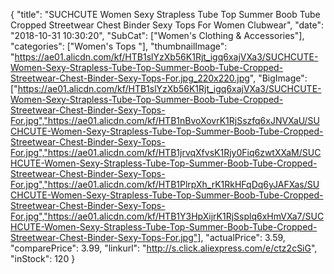 {
	"title": "SUCHCUTE Women Sexy Strapless Tube Top Summer Boob Tube Cropped Streetwear Chest Binder Sexy Tops For Women Clubwear",
	"date": "2018-10-31 10:30:20",
	"SubCat": ["Women's Clothing & Accessories"],
	"categories": ["Women's Tops "],
	"thumbnailImage": "https://ae01.alicdn.com/kf/HTB1slYzXb56K1Rjt_igq6xajVXa3/SUCHCUTE-Women-Sexy-Strapless-Tube-Top-Summer-Boob-Tube-Cropped-Streetwear-Chest-Binder-Sexy-Tops-For.jpg_220x220.jpg",
	"BigImage": ["https://ae01.alicdn.com/kf/HTB1slYzXb56K1Rjt_igq6xajVXa3/SUCHCUTE-Women-Sexy-Strapless-Tube-Top-Summer-Boob-Tube-Cropped-Streetwear-Chest-Binder-Sexy-Tops-For.jpg","https://ae01.alicdn.com/kf/HTB1nBvoXovrK1RjSszfq6xJNVXaU/SUCHCUTE-Women-Sexy-Strapless-Tube-Top-Summer-Boob-Tube-Cropped-Streetwear-Chest-Binder-Sexy-Tops-For.jpg","https://ae01.alicdn.com/kf/HTB1jrvqXfvsK1Rjy0Fiq6zwtXXaM/SUCHCUTE-Women-Sexy-Strapless-Tube-Top-Summer-Boob-Tube-Cropped-Streetwear-Chest-Binder-Sexy-Tops-For.jpg","https://ae01.alicdn.com/kf/HTB1PlrpXh_rK1RkHFqDq6yJAFXas/SUCHCUTE-Women-Sexy-Strapless-Tube-Top-Summer-Boob-Tube-Cropped-Streetwear-Chest-Binder-Sexy-Tops-For.jpg","https://ae01.alicdn.com/kf/HTB1Y3HpXijrK1RjSsplq6xHmVXa7/SUCHCUTE-Women-Sexy-Strapless-Tube-Top-Summer-Boob-Tube-Cropped-Streetwear-Chest-Binder-Sexy-Tops-For.jpg"],
	"actualPrice": 3.59,
	"comparePrice": 3.99,
	"linkurl": "http://s.click.aliexpress.com/e/ctz2cSiG",
	"inStock": 120
}
